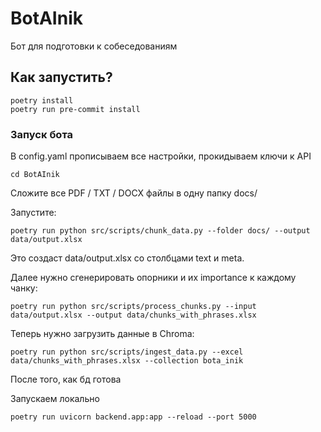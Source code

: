 # BotAInik
Бот для подготовки к собеседованиям

## Как запустить?
```
poetry install
poetry run pre-commit install
```

### Запуск бота
В config.yaml прописываем все настройки, прокидываем ключи к API
```
cd BotAInik
```
Сложите все PDF / TXT / DOCX файлы в одну папку docs/

Запустите:
```
poetry run python src/scripts/chunk_data.py --folder docs/ --output data/output.xlsx
```
Это создаст data/output.xlsx со столбцами text и meta.

Далее нужно сгенерировать опорники и их importance к каждому чанку:
```
poetry run python src/scripts/process_chunks.py --input data/output.xlsx --output data/chunks_with_phrases.xlsx
```

Теперь нужно загрузить данные в Chroma:
```
poetry run python src/scripts/ingest_data.py --excel data/chunks_with_phrases.xlsx --collection bota_inik
```
После того, как бд готова

Запускаем локально
```
poetry run uvicorn backend.app:app --reload --port 5000
```

